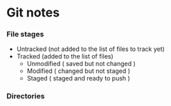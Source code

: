 # Git notes 

### File stages
 - Untracked (not added to the list of files to track yet)
 - Tracked (added to the list of files)
    - Unmodified ( saved but not changed )
    - Modified ( changed but not staged )
    - Staged ( staged and ready to push ) 

### Directories